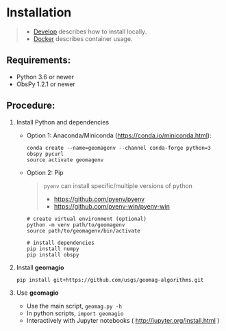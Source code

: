 # Installation

> - [Develop](./develop.md) describes how to install locally.
> - [Docker](./install_docker.md) describes container usage.

## Requirements:

- Python 3.6 or newer
- ObsPy 1.2.1 or newer

## Procedure:

1.  Install Python and dependencies

    - Option 1: Anaconda/Miniconda (https://conda.io/miniconda.html):

          conda create --name=geomagenv --channel conda-forge python=3 obspy pycurl
          source activate geomagenv

    - Option 2: Pip

      > `pyenv` can install specific/multiple versions of python
      >
      > - https://github.com/pyenv/pyenv
      > - https://github.com/pyenv-win/pyenv-win

          # create virtual environment (optional)
          python -m venv path/to/geomagenv
          source path/to/geomagenv/bin/activate

          # install dependencies
          pip install numpy
          pip install obspy

2.  Install **geomagio**

        pip install git+https://github.com/usgs/geomag-algorithms.git

3.  Use **geomagio**

    - Use the main script, `geomag.py -h`
    - In python scripts, `import geomagio`
    - Interactively with Jupyter notebooks ( http://jupyter.org/install.html )
